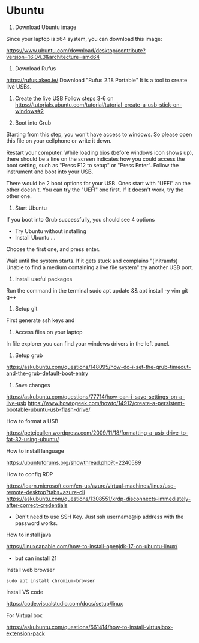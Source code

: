 # Ubuntu

1. Download Ubuntu image

Since your laptop is x64 system, you can download this image:

<https://www.ubuntu.com/download/desktop/contribute?version=16.04.3&architecture=amd64>

1. Download Rufus

<https://rufus.akeo.ie/>
Download "Rufus 2.18 Portable"
It is a tool to create live USBs.

1. Create the live USB
Follow steps 3-6 on <https://tutorials.ubuntu.com/tutorial/tutorial-create-a-usb-stick-on-windows#2>

1. Boot into Grub

Starting from this step, you won't have access to windows. So please open this file on your cellphone or write it down.

Restart your computer. While loading bios (before windows icon shows up), there should be a line on the screen indicates how you could access the boot setting, such as "Press F12 to setup" or "Press Enter". Follow the instrument and boot into your USB.

There would be 2 boot options for your USB. Ones start with "UEFI" an the other doesn't. You can try the "UEFI" one first. If it doesn't work, try the other one.

1. Start Ubuntu

If you boot into Grub successfully, you should see 4 options

- Try Ubuntu without installing
- Install Ubuntu
...

Choose the first one, and press enter.

Wait until the system starts. If it gets stuck and complains
"(initramfs) Unable to find a medium containing a live file system"
try another USB port.

1. Install useful packages

Run the command in the terminal
sudo apt update && apt install -y vim git g++

1. Setup git

First generate ssh keys and

1. Access files on your laptop

In file explorer you can find your windows drivers in the left panel.

1. Setup grub

<https://askubuntu.com/questions/148095/how-do-i-set-the-grub-timeout-and-the-grub-default-boot-entry>

1. Save changes

<https://askubuntu.com/questions/77714/how-can-i-save-settings-on-a-live-usb>
<https://www.howtogeek.com/howto/14912/create-a-persistent-bootable-ubuntu-usb-flash-drive/>

How to format a USB

<https://petejcullen.wordpress.com/2009/11/18/formatting-a-usb-drive-to-fat-32-using-ubuntu/>

How to install language

<https://ubuntuforums.org/showthread.php?t=2240589>

How to config RDP

<https://learn.microsoft.com/en-us/azure/virtual-machines/linux/use-remote-desktop?tabs=azure-cli>
<https://askubuntu.com/questions/1308551/xrdp-disconnects-immediately-after-correct-credentials>

- Don't need to use SSH Key. Just ssh username@ip address with the password works.

How to install java

<https://linuxcapable.com/how-to-install-openjdk-17-on-ubuntu-linux/>

- but can install 21

Install web browser

`sudo apt install chromium-browser`

Install VS code

<https://code.visualstudio.com/docs/setup/linux>

For Virtual box

<https://askubuntu.com/questions/661414/how-to-install-virtualbox-extension-pack>
